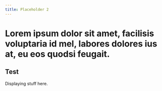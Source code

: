 ```yaml
---
title: Placeholder 2
---
```

# Lorem ipsum dolor sit amet, facilisis voluptaria id mel, labores dolores ius at, eu eos quodsi feugait.


## Test
Displaying stuff here.
